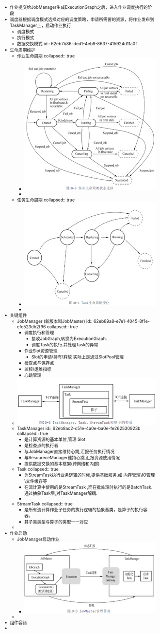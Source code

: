 - 作业提交给JobManager生成ExecutionGraph之后，进入作业调度执行的阶段
- 调度器根据调度模式选择对应的调度策略，申请所需要的资源，将作业发布到TaskManager上，启动作业执行
	- 调度模式
	- 执行模式
	- 数据交换模式
	  id:: 62eb7b86-ded1-4eb9-8637-415924d11a0f
- 生命周期维护
	- 作业生命周期
	  collapsed:: true
		- ![image.png](../assets/image_1659603028949_0.png)
		-
	- 任务生命周期
	  collapsed:: true
		- ![image.png](../assets/image_1659603050206_0.png)
		-
- 关键组件
	- JobManager (新版本叫JobMaster)
	  id:: 62eb89a8-e7e1-4045-8f1e-efc523db2f96
	  collapsed:: true
		- 调度执行和管理
			- 接收JobGraph,转换为ExecutionGraph.
			- 调度Task的执行.并处理Task的异常
		- 作业Slot资源管理
			- Slot的申请\持有\释放 实际上是通过SlotPool管理
		- 检查点与保存点
		- 监控\运维指标
		- 心跳管理
	- ![image.png](../assets/image_1659606296679_0.png)
	- TaskManager 
	  id:: 62eb8ac2-c51e-4a0e-ba0e-fe262530923b
	  collapsed:: true
		- 是计算资源的基本单位,管理 Slot
		- 是检查点的执行者
		- 与JobManager直接维持心跳,汇报任务执行情况
		- 与ResoureceManager维持心跳,汇报资源使用情况
		- 提供数据交换的基本框架(跨网络和内部)
	- Task
	  collapsed:: true
		- 为StreamTask执行业务逻辑的时候,提供基础服务.如 内存管理\IO管理\文件缓存等
		- 在流计算中使用的是StreamTask ,而在批处理时执行的是BatchTask. 通过抽象Task层,对TaskManager解耦.
		-
	- StreamTask
	  collapsed:: true
		- 是所有流计算作业子任务的执行逻辑的抽象基类，是算子的执行容器。
		- 其子类类型与算子的类型一一对应
	-
- 作业启动
	- JobManager启动作业
		- ![image.png](../assets/image_1659612046160_0.png)
	-
- 组件容错
-